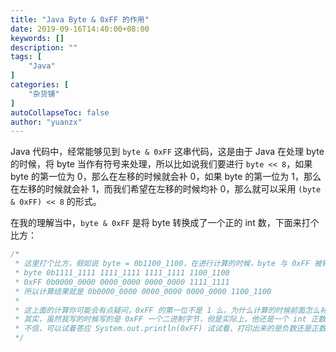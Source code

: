 ```yaml
---
title: "Java Byte & 0xFF 的作用"
date: 2019-09-16T14:40:00+08:00
keywords: []
description: ""
tags: [
    "Java"
]
categories: [
    "杂货铺"
]
autoCollapseToc: false
author: "yuanzx"
---
```


Java 代码中，经常能够见到 `byte & 0xFF` 这串代码，这是由于 Java 在处理 byte 的时候，将 byte 当作有符号来处理，所以比如说我们要进行 `byte << 8`，如果 byte 的第一位为 0，那么在左移的时候就会补 0，如果 byte 的第一位为 1，那么在左移的时候就会补 1，而我们希望在左移的时候均补 0，那么就可以采用 `(byte & 0xFF) << 8` 的形式。

在我的理解当中，`byte & 0xFF` 是将 byte 转换成了一个正的 int 数，下面来打个比方：

```java
/*
 * 这里打个比方，假如说 byte = 0b1100_1100，在进行计算的时候，byte 与 0xFF 被转换成了 int 进行计算
 * byte 0b1111_1111 1111_1111 1111_1111 1100_1100
 * 0xFF 0b0000_0000 0000_0000 0000_0000 1111_1111
 * 所以计算结果就是 0b0000_0000 0000_0000 0000_0000 1100_1100
 *
 * 这上面的计算你可能会有点疑问，0xFF 的第一位不是 1 么，为什么计算的时候前面怎么补的是 0，
 * 其实，虽然我写的时候写的是 0xFF 一个二进制字节，但是实际上，他还是一个 int 正数，如果
 * 不信，可以试着答应 System.out.println(0xFF) 试试看，打印出来的是负数还是正数。
 */
```


